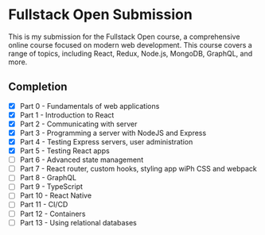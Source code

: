 # Fullstack Open Submission
This is my submission for the Fullstack Open course, a comprehensive online course focused on modern web development. This course covers a range of topics, including React, Redux, Node.js, MongoDB, GraphQL, and more.

## Completion

 - [x] Part 0 - Fundamentals of web applications
 - [x] Part 1 - Introduction to React
 - [x] Part 2 - Communicating with server
 - [x] Part 3 - Programming a server with NodeJS and Express
 - [x] Part 4 - Testing Express servers, user administration
 - [x] Part 5 - Testing React apps
 - [ ] Part 6 - Advanced state management
 - [ ] Part 7 - React router, custom hooks, styling app wiPh CSS and webpack
 - [ ] Part 8 - GraphQL
 - [ ] Part 9 - TypeScript
 - [ ] Part 10 - React Native
 - [ ] Part 11 - CI/CD
 - [ ] Part 12 - Containers
 - [ ] Part 13 - Using relational databases